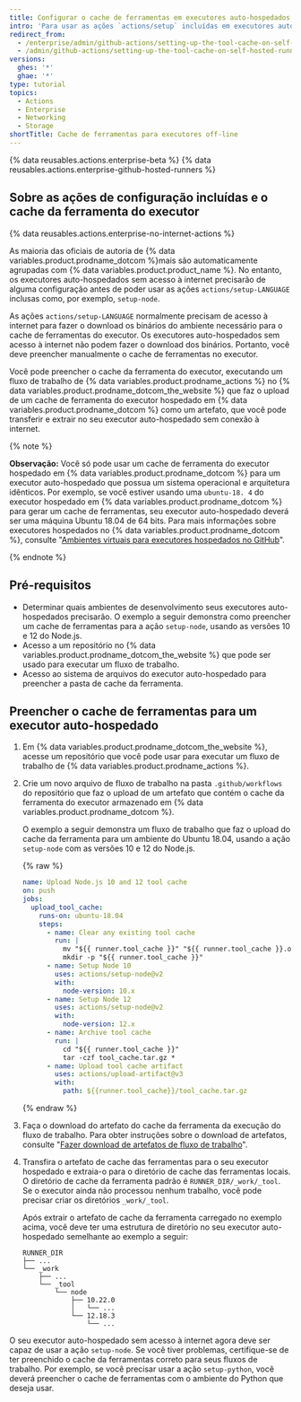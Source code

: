 ```yaml
---
title: Configurar o cache de ferramentas em executores auto-hospedados sem acesso à internet
intro: 'Para usar as ações `actions/setup` incluídas em executores auto-hospedados sem acesso à internet, você deve primeiro preencher o cache de ferramentas do executor para seus fluxos de trabalho.'
redirect_from:
  - /enterprise/admin/github-actions/setting-up-the-tool-cache-on-self-hosted-runners-without-internet-access
  - /admin/github-actions/setting-up-the-tool-cache-on-self-hosted-runners-without-internet-access
versions:
  ghes: '*'
  ghae: '*'
type: tutorial
topics:
  - Actions
  - Enterprise
  - Networking
  - Storage
shortTitle: Cache de ferramentas para executores off-line
---
```


{% data reusables.actions.enterprise-beta %}
{% data reusables.actions.enterprise-github-hosted-runners %}

## Sobre as ações de configuração incluídas e o cache da ferramenta do executor

{% data reusables.actions.enterprise-no-internet-actions %}

As maioria das oficiais de autoria de {% data variables.product.prodname_dotcom %}mais são automaticamente agrupadas com {% data variables.product.product_name %}. No entanto, os executores auto-hospedados sem acesso à internet precisarão de alguma configuração antes de poder usar as ações `actions/setup-LANGUAGE` inclusas como, por exemplo, `setup-node`.

As ações `actions/setup-LANGUAGE` normalmente precisam de acesso à internet para fazer o download os binários do ambiente necessário para o cache de ferramentas do executor. Os executores auto-hospedados sem acesso à internet não podem fazer o download dos binários. Portanto, você deve preencher manualmente o cache de ferramentas no executor.

Você pode preencher o cache da ferramenta do executor, executando um fluxo de trabalho de {% data variables.product.prodname_actions %} no {% data variables.product.prodname_dotcom_the_website %} que faz o upload de um cache de ferramenta do executor hospedado em {% data variables.product.prodname_dotcom %} como um artefato, que você pode transferir e extrair no seu executor auto-hospedado sem conexão à internet.

{% note %}

**Observação:** Você só pode usar um cache de ferramenta do executor hospedado em {% data variables.product.prodname_dotcom %} para um executor auto-hospedado que possua um sistema operacional e arquitetura idênticos. Por exemplo, se você estiver usando uma `ubuntu-18. 4` do executor hospedado em {% data variables.product.prodname_dotcom %} para gerar um cache de ferramentas, seu executor auto-hospedado deverá ser uma máquina Ubuntu 18.04 de 64 bits. Para mais informações sobre executores hospedados no {% data variables.product.prodname_dotcom %}, consulte "<a href="/actions/reference/virtual-environments-for-github-hosted-runners#supported-runners-and-hardware-resources" class="dotcom-only">Ambientes virtuais para executores hospedados no GitHub</a>".

{% endnote %}

## Pré-requisitos

* Determinar quais ambientes de desenvolvimento seus executores auto-hospedados precisarão. O exemplo a seguir demonstra como preencher um cache de ferramentas para a ação `setup-node`, usando as versões 10 e 12 do Node.js.
* Acesso a um repositório no {% data variables.product.prodname_dotcom_the_website %} que pode ser usado para executar um fluxo de trabalho.
* Acesso ao sistema de arquivos do executor auto-hospedado para preencher a pasta de cache da ferramenta.

## Preencher o cache de ferramentas para um executor auto-hospedado

1. Em {% data variables.product.prodname_dotcom_the_website %}, acesse um repositório que você pode usar para executar um fluxo de trabalho de {% data variables.product.prodname_actions %}.
1. Crie um novo arquivo de fluxo de trabalho na pasta `.github/workflows` do repositório que faz o upload de um artefato que contém o cache da ferramenta do executor armazenado em {% data variables.product.prodname_dotcom %}.

   O exemplo a seguir demonstra um fluxo de trabalho que faz o upload do cache da ferramenta para um ambiente do Ubuntu 18.04, usando a ação `setup-node` com as versões 10 e 12 do Node.js.

   {% raw %}
   ```yaml
   name: Upload Node.js 10 and 12 tool cache
   on: push
   jobs:
     upload_tool_cache:
       runs-on: ubuntu-18.04
       steps:
         - name: Clear any existing tool cache
           run: |
             mv "${{ runner.tool_cache }}" "${{ runner.tool_cache }}.old"
             mkdir -p "${{ runner.tool_cache }}"
         - name: Setup Node 10
           uses: actions/setup-node@v2
           with:
             node-version: 10.x
         - name: Setup Node 12
           uses: actions/setup-node@v2
           with:
             node-version: 12.x
         - name: Archive tool cache
           run: |
             cd "${{ runner.tool_cache }}"
             tar -czf tool_cache.tar.gz *
         - name: Upload tool cache artifact
           uses: actions/upload-artifact@v3
           with:
             path: ${{runner.tool_cache}}/tool_cache.tar.gz
   ```
   {% endraw %}
1. Faça o download do artefato do cache da ferramenta da execução do fluxo de trabalho. Para obter instruções sobre o download de artefatos, consulte "[Fazer download de artefatos de fluxo de trabalho](/actions/managing-workflow-runs/downloading-workflow-artifacts)".
1. Transfira o artefato de cache das ferramentas para o seu executor hospedado e extraia-o para o diretório de cache das ferramentas locais. O diretório de cache da ferramenta padrão é `RUNNER_DIR/_work/_tool`. Se o executor ainda não processou nenhum trabalho, você pode precisar criar os diretórios `_work/_tool`.

    Após extrair o artefato de cache da ferramenta carregado no exemplo acima, você deve ter uma estrutura de diretório no seu executor auto-hospedado semelhante ao exemplo a seguir:

    ```
    RUNNER_DIR
    ├── ...
    └── _work
        ├── ...
        └── _tool
            └── node
                ├── 10.22.0
                │   └── ...
                └── 12.18.3
                    └── ...
    ```

O seu executor auto-hospedado sem acesso à internet agora deve ser capaz de usar a ação `setup-node`. Se você tiver problemas, certifique-se de ter preenchido o cache da ferramentas correto para seus fluxos de trabalho. Por exemplo, se você precisar usar a ação `setup-python`, você deverá preencher o cache de ferramentas com o ambiente do Python que deseja usar.
